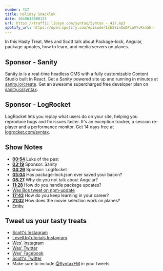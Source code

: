 ```yaml
---
number: 417
title: Holiday Snackluk
date: 1640613600125
url: https://traffic.libsyn.com/syntax/Syntax_-_417.mp3
spotify_url: https://open.spotify.com/episode/1shSSinXuOPLuVYvRsn5Nn
---
```


In this Hasty Treat, Wes and Scott talk about Package-lock, Angular, package updates, how to learn, and media servers on planes.

## Sponsor - Sanity

Sanity.io is a real-time headless CMS with a fully customizable Content Studio built in React. Get a Sanity powered site up and running in minutes at [sanity.io/create](https://www.sanity.io/create). Get an awesome supercharged free developer plan on [sanity.io/syntax](https://www.sanity.io/syntax).

## Sponsor - LogRocket

LogRocket lets you replay what users do on your site, helping you reproduce bugs and fix issues faster. It's an exception tracker, a session re-player and a performance monitor. Get 14 days free at [logrocket.com/syntax](https://logrocket.com/syntax).

## Show Notes

* **[00:54](#t=00:54)** Luks of the past
* **[03:19](#t=03:19)** Sponsor: Sanity
* **[04:26](#t=04:26)** Sponsor: LogRocket
* **[05:04](#t=05:04)** Has package-lock.json ever saved your bacon?
* **[08:27](#t=08:27)** Why do you not talk about Angular?
* **[11:28](#t=11:28)** How do you handle package updates?
* [Wes Bos tweet on npm-update](https://twitter.com/wesbos/status/1396842158452248581)
* **[17:43](#t=17:43)** How do you keep learning in your career?
* **[21:02](#t=21:02)** How does the movie selection work on planes?
* [Emby](https://emby.media)

## Tweet us your tasty treats

* [Scott's Instagram](https://www.instagram.com/stolinski/)
* [LevelUpTutorials Instagram](https://www.instagram.com/LevelUpTutorials/)
* [Wes' Instagram](https://www.instagram.com/wesbos/)
* [Wes' Twitter](https://twitter.com/wesbos)
* [Wes' Facebook](https://www.facebook.com/wesbos.developer)
* [Scott's Twitter](https://twitter.com/stolinski)
* Make sure to include [@SyntaxFM](https://twitter.com/SyntaxFM) in your tweets
